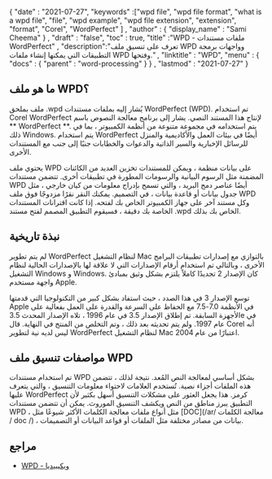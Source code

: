 {
  "date" : "2021-07-27",
  "keywords" :["wpd file", "wpd file format", "what is a wpd file", "file", "wpd example", "wpd file extension", "extension", "format", "Corel", "WordPerfect" ] ,
  "author" : {
    "display_name" : "Sami Cheema"
} ,
  "draft" : "false",
  "toc" : true,
  "title" :"WPD - ملفات مستندات WordPerfect" ,
  "description":"تعرف على تنسيق ملف WPD وواجهات برمجة التطبيقات التي يمكنها إنشاء ملفات WPD وفتحها." ,
  "linktitle" : "WPD",
  "menu" : {
    "docs" : {
      "parent" : "word-processing"
}
} ,
  "lastmod" : "2021-07-27"
}

## ما هو ملف WPD؟

ملف بملحق .wpd يُشار إليه بملفات مستندات WordPerfect (WPD). تم استخدام Corel WordPerfect لإنتاج هذا المستند النصي. يشار إلى برنامج معالجة النصوص باسم ** WordPerfect **. يتم استخدامه في مجموعة متنوعة من أنظمة الكمبيوتر ، بما في ذلك Windows. يتم استخدام WordPerfect أيضًا في بيئات العمل والأكاديمية والمنزل للرسائل الإخبارية والسير الذاتية والدعوات والخطابات جنبًا إلى جنب مع المستندات الأخرى.

يحتوي ملف WPD على بيانات منظمة ، ويمكن للمستندات تخزين العديد من الكائنات المضمنة مثل الرسوم البيانية والرسومات المطورة في تطبيقات أخرى. تتضمن مستندات WPD أيضًا عناصر دمج البريد ، والتي تسمح بإدراج معلومات من كيان خارجي ، مثل جدول بيانات أو قاعدة بيانات ، في التصميم. يمكنك النقر نقرًا مزدوجًا فوق ملف WPD وكل مستند آخر على جهاز الكمبيوتر الخاص بك لفتحه. إذا كانت اقترانات المستندات الخاصة بك دقيقة ، فسيقوم التطبيق المصمم لفتح مستند .wpd الخاص بك بذلك.


## نبذة تاريخية ##

لم يتم تطوير WordPerfect لنظام التشغيل Mac بالتوازي مع إصدارات تطبيقات البرامج الأخرى ، وبالتالي تم استخدام أرقام الإصدارات التي لا علاقة لها بالإصدارات الحالية لنظام التشغيل Windows و Windows. كان الإصدار 2 تجديدًا كاملاً يلتزم بشكل وثيق بمبادئ واجهة مستخدم Apple.

توسع الإصدار 3 في هذا الصدد ، حيث استفاد بشكل كبير من التكنولوجيا التي قدمتها Apple في الأنظمة 7.0-7.5 مع الحفاظ على السرعة والقدرة على العمل بفعالية على الأجهزة السابقة. تم إطلاق الإصدار 3.5 في عام 1996 ، تلاه الإصدار المحدث 3.5e في عام 1997. ولم يتم تحديثه بعد ذلك ، وتم التخلص من المنتج في النهاية. قال Corel أنه ليس لديه نية لتطوير WordPerfect لنظام التشغيل Mac اعتبارًا من عام 2004.

## مواصفات تنسيق ملف WPD ##

تم استخدام مستندات WPD بشكل أساسي لمعالجة النص المُعد. نتيجة لذلك ، تتضمن هذه الملفات أجزاء نصية. تُستخدم العلامات لاحتواء معلومات التنسيق ، والتي يتعرف عليها WordPerfect كرمز. هذا يجعل العثور على مشكلات التنسيق أسهل بكثير لأن التطبيق يبرز مناطق من النص ويكشف التنسيق الموروث. يمكن أن تتضمن مستندات WPD ، مثل أنواع ملفات معالجة الكلمات الأكثر شيوعًا مثل [DOC](/ar/ معالجة الكلمات / doc /) ، بيانات من مصادر مختلفة مثل الملفات أو قواعد البيانات أو التصميمات.
## مراجع ##

* [WPD - ويكيبيديا](https://en.wikipedia.org/wiki/WordPerfect)

